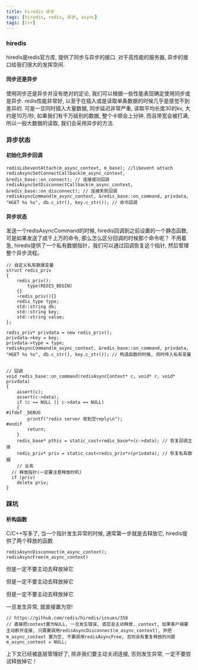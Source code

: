 ```yaml
---
title: hiredis 异步
tags: [hiredis, redis, 异步, async]
tags: [C++]
---
```


### hiredis
hiredis是redis官方库, 提供了同步与异步的接口. 对于高性能的服务器, 异步的接口给我们很大的发挥空间.

#### 同步还是异步
使用同步还是异步并没有绝对的定论, 我们可以根据一些性能表现确定使用同步或是异步. redis性能非常好, 以至于在插入或是读取单条数据的时候几乎是感觉不到差异的. 可是一旦同时插入大量数据, 同步延迟非常严重, 读取平均长度30的kv, 大约是10万/秒, 如果我们有千万级别的数据, 整个卡顿会上分钟, 而且带宽会被打满, 所以一般大数据的读取, 我们会采用异步的方法.

### 异步状态

#### 初始化异步回调
```
redisLibeventAttach(m_async_context, m_base); //libevent attach
redisAsyncSetConnectCallback(m_async_context, &redis_base::on_connect); // 连接成功回调
redisAsyncSetDisconnectCallback(m_async_context, &redis_base::on_disconnect); // 连接失败回调
redisAsyncCommand(m_async_context, &redis_base::on_command, privdata, "HGET %s %s", db.c_str(), key.c_str()); // 命令回调
```

#### 异步状态
发送一个redisAsyncCommand的时候, hiredis回调到之前设置的一个静态函数, 可是如果发送了成千上万的命令, 那么怎么区分回调的时候那个命令呢？ 不用着急, hiredis提供了一个私有数据指针，我们可以通过回调恢复这个指针, 然后管理整个异步流程。

```
// 自定义私有数据变量
struct redis_priv
{
	redis_priv():
		type(REDIS_BEGIN)
	{}
	~redis_priv(){}
	redis_type type;
	std::string db;
	std::string key;
	std::string value;
};

redis_priv* privdata = new redis_priv();
privdata->key = key;
privdata->type = type;
redisAsyncCommand(m_async_context, &redis_base::on_command, privdata, "HGET %s %s", db.c_str(), key.c_str()); // 构造函数的时候, 同时传入私有变量


// 回调
void redis_base::on_command(redisAsyncContext* c, void* r, void* privdata)
{
	assert(c);
	assert(c->data);
	if (c == NULL || c->data == NULL)
	{
#ifdef _DEBUG
		printf("redis server 收到空reply\n");
#endif
		return;
	}
	redis_base* pthis = static_cast<redis_base*>(c->data); // 恢复回调主体
	redis_priv* priv = static_cast<redis_priv*>(privdata); // 恢复私有数据
	// 业务
  // 释放指针(一定要注意释放时机)
  if (priv)
    delete priv;
}
```

### 踩坑
#### 析构函数
C/C++写多了, 当一个指针发生异常的时候, 通常第一步就是去释放它, hiredis提供了两个释放的函数
```
redisAsyncDisconnect(m_async_context);
redisAsyncFree(m_async_context)
```

但是一定不要主动去释放掉它

但是一定不要主动去释放掉它

但是一定不要主动去释放掉它

一旦发生异常, 就直接置为空!

```
// https://github.com/redis/hiredis/issues/358
// 直接把context置为NULL, 一旦发生错误, 底层会主动释放, context, 如果客户端要主动断开连接, 只需要调用redisAsyncDisconnect(m_async_context), 并把m_async_context 置为空, 不要调用redisAsyncFree, 否则会有重复释放的问题
m_async_context = NULL;
```

上下文已经被底层管理好了, 除非我们要主动关闭连接, 否则发生异常, 一定不要尝试释放掉它！
